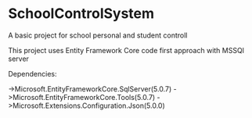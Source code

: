 # SchoolControlSystem
A basic project for school personal and student controll

This project uses Entity Framework Core code first approach with MSSQl server

Dependencies:

->Microsoft.EntityFrameworkCore.SqlServer(5.0.7)
->Microsoft.EntityFrameworkCore.Tools(5.0.7)
->Microsoft.Extensions.Configuration.Json(5.0.0)
